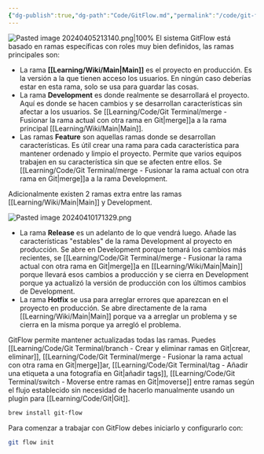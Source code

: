 ```yaml
---
{"dg-publish":true,"dg-path":"Code/GitFlow.md","permalink":"/code/git-flow/","created":"2024-04-10T17:42","updated":"2024-04-10T17:42"}
---
```



![Pasted image 20240405213140.png|100%](/img/user/Engine/Attachments/Pasted%20image%2020240405213140.png)
El sistema GitFlow está basado en ramas específicas con roles muy bien definidos, las ramas principales son:
- La rama **[[Learning/Wiki/Main\|Main]]** es el proyecto en producción. Es la versión a la que tienen acceso los usuarios. En ningún caso deberías estar en esta rama, solo se usa para guardar las cosas.
- La rama **Development** es donde realmente se desarrollará el proyecto. Aquí es donde se hacen cambios y se desarrollan características sin afectar a los usuarios. Se [[Learning/Code/Git Terminal/merge - Fusionar la rama actual con otra rama en Git\|merge]]a a la rama principal [[Learning/Wiki/Main\|Main]].
- Las ramas **Feature** son aquellas ramas donde se desarrollan características. Es útil crear una rama para cada característica para mantener ordenado y limpio el proyecto. Permite que varios equipos trabajen en su característica sin que se afecten entre ellos. Se [[Learning/Code/Git Terminal/merge - Fusionar la rama actual con otra rama en Git\|merge]]a a la rama Development.

Adicionalmente existen 2 ramas extra entre las ramas [[Learning/Wiki/Main\|Main]] y Development.

 ![Pasted image 20240410171329.png](/img/user/Engine/Attachments/Pasted%20image%2020240410171329.png)
 - La rama **Release** es un adelanto de lo que vendrá luego. Añade las características "estables" de la rama Development al proyecto en producción. Se abre en Development porque tomará los cambios más recientes, se [[Learning/Code/Git Terminal/merge - Fusionar la rama actual con otra rama en Git\|merge]]a en [[Learning/Wiki/Main\|Main]] porque llevará esos cambios a producción y se cierra en Development porque ya actualizó la versión de producción con los últimos cambios de Development.
 - La rama **Hotfix** se usa para arreglar errores que aparezcan en el proyecto en producción. Se abre directamente de la rama [[Learning/Wiki/Main\|Main]] porque va a arreglar un problema y se cierra en la misma porque ya arregló el problema.

GitFlow permite mantener actualizadas todas las ramas. Puedes [[Learning/Code/Git Terminal/branch - Crear y eliminar ramas en Git\|crear, eliminar]], [[Learning/Code/Git Terminal/merge - Fusionar la rama actual con otra rama en Git\|merge]]ar, [[Learning/Code/Git Terminal/tag - Añadir una etiqueta a una fotografía en Git\|añadir tags]], [[Learning/Code/Git Terminal/switch - Moverse entre ramas en Git\|moverse]] entre ramas según el flujo establecido sin necesidad de hacerlo manualmente usando un plugin para [[Learning/Code/Git\|Git]]. 
```sh
brew install git-flow
```

Para comenzar a trabajar con GitFlow debes iniciarlo y configurarlo con:
```sh
git flow init
```
